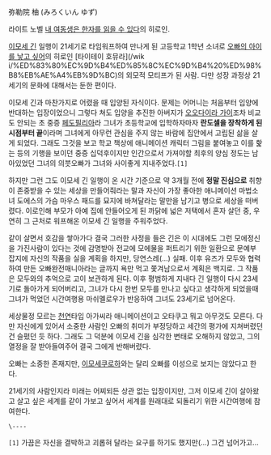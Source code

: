 弥勒院 柚 (みろくいん ゆず)  

라이트 노벨 [내 여동생은 한자를 읽을 수 있다](%EB%82%B4%20%EC%97%AC%EB%8F%99%EC%83%9D%EC%9D%80%20%ED%95%9C%EC%9E%90%EB%A5%BC%20%EC%9D%BD%EC%9D%84%20%EC%88%98%20%EC%9E%88%EB%8B%A4.md)의 히로인.

[이모세 긴](%EC%9D%B4%EB%AA%A8%EC%84%B8%20%EA%B8%B4.md) 일행이 21세기로 타임워프하여 만나게 된
고등학교 1학년 소녀로 [오빠의 아이를 낳고 싶어](%EC%98%A4%EB%B9%A0%EC%9D%98%20%EC%95%84%EC%9D%B4%EB%A5%BC%20%EB%82%B3%EA%B3%A0%20%EC%8B%B6%EC%96%B4.md)의 히로인 [타이테이 호뮤라](/wik
i/%ED%83%80%EC%9D%B4%ED%85%8C%EC%9D%B4%20%ED%98%B8%EB%AE%A4%EB%9D%BC)의 외모적
모티프가 된 사람. 다만 성장 과정상 21세기의 문화에 대해서는 둔한 편이다.

이모세 긴과 마찬가지로 어렸을 때 입양된 자식이다. 문제는 어머니는 처음부터 입양에 반대하는 입장이었으니 그렇다 쳐도 입양을 추진한 아버지가
[오오다이라 가이](%EC%98%A4%EC%98%A4%EB%8B%A4%EC%9D%B4%EB%9D%BC%20%EA%B0%80%EC%9D%B4.md)조차 비교도 안되는 초 중증
[페도필리아](%ED%8E%98%EB%8F%84%ED%95%84%EB%A6%AC%EC%95%84.md)라 그녀가 초등학교에 입학하자마자
**란도셀을 장착하게 된 시점부터 끝**이라며 그녀에게 아무런 관심을 주지 않는 바람에 집안에서 고립된 삶을 살게 되었다. 그래도 그것을
보고 학교 책상에 애니메이션 캐릭터 그림을 붙여놓고 이를 핥는 등의 기행을 보이던 중증 십덕후이지만 인간으로서 가져야할 최후의 양심 정도는
남아있었던 그녀의 의붓오빠가 그녀와 사이좋게 지내주었다.`[1]`

하지만 그런 그도 이모세 긴 일행이 온 시간 기준으로 약 3개월 전에 **정말 진심으로** 취향이 존중받을 수 있는 세상을 만들어줘라는 말과
자신이 가장 좋아한 애니메이션 마법소녀 도에스의 가슴 마우스 패드를 묘지에 바쳐달라는 말만을 남기고 병으로 세상을 떠버렸다. 이로인해 부모가
아예 집에 안들어오게 된 까닭에 넓은 저택에서 혼자 살던 중, 우연히 그 근처로 워프해온 이모세 긴 일행을 주워주었다.

같이 살면서 호감을 쌓아가다 결국 그러한 사정을 들은 긴은 이 시대에도 그런 모에정신을 가진사람이 있다는 것에 감명받아 전교에 모에물을
퍼트리기 위한 일환으로 문예부 잡지에 자신의 작품을 실을 계획을 하지만, 당연스레(…) 실패. 이후 유즈가 모두와 협력하여 만든
오빠완전매니아라는 글까지 욕만 먹고 쫓겨남으로서 계획은 백지로. 그 작품은 모두와의 추억으로 고이 보관하게 된다. 이후 평범하게 지내다 긴
일행이 다시 23세기로 돌아가게 되어버리고, 그녀가 다시 한번 모두를 만나고 싶다고 생각하게 되었을때 그녀가 먹었던 시간여행용 마쉬멜로우가
반응하여 그녀도 23세기로 넘어온다.  

세상물정 모르는 [천연](%EC%B2%9C%EC%97%B0.md)타입 아가씨라 애니메이션이고 오타쿠고 뭐고 아무것도 모른다. 다만
자신에게 있어서 소중한 사람인 오빠의 취미가 부정당하고 세간의 평가에 지쳐버렸던건 슬펐던 듯 하다. 그래도 그 덕분에 이모세 긴을 심각한
변태로 오해하지 않았고, 그의 열정을 잘 받아들여주어 결국 그에게 반해버렸다.

오빠는 소중한 존재지만, [이모세쿠로하](%EC%9D%B4%EB%AA%A8%EC%84%B8%20%EC%BF%A0%EB%A1%9C%ED%95%98.md)와는 달리 오빠를
이성으로 보지는 않았다고 한다.

21세기의 사람인지라 미래는 어찌되든 상관 없는 입장이지만, 그저 이모세 긴이 살아왔고 살고 싶은 세계를 같이 가보고 싶어서 세계를 원래대로
되돌리기 위한 시간여행에 참여한다.  

`\----`

`[1]` 가끔은 자신을 결박하고 괴롭혀 달라는 요구를 하기도 했지만(…) 그건 넘어가고…

